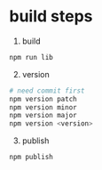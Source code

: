 # build steps
1. build
```bash
npm run lib
```
2. version
```bash
# need commit first
npm version patch
npm version minor
npm version major
npm version <version>
```
3. publish
```bash
npm publish
```
